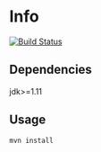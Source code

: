 # Info

[![Build Status](https://travis-ci.org/aak1247/scrum_assignments.svg?branch=master)](https://travis-ci.org/aak1247/scrum_assignments#)

## Dependencies

jdk>=1.11

## Usage

``mvn install``
